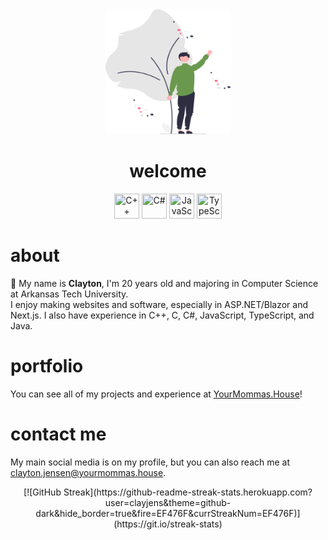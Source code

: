 <div id="greet" align="center">
    <img src="public/undraw_Welcoming_re_x0qo.svg" width="200" height="200" alt="Waving" />
    <h1>welcome</h1>
    <div>
        <img src="https://raw.github.com/devicons/devicon/blob/master/icons/cplusplus/cplusplus-original.svg" title="C++" width="40" height="40" />
        <img src="https://raw.github.com/devicons/devicon/blob/master/icons/csharp/csharp-original.svg" title="C#" width="40" height="40" />
        <img src="https://raw.github.com/devicons/devicon/blob/master/icons/javascript/javascript-original.svg" title="JavaScript" width="40" height="40" />
        <img src="https://raw.github.com/devicons/devicon/blob/master/icons/typescript/typescript-original.svg" title="TypeScript" width="40" height="40" />
    </div>
</div>

# about
<p>
    👋 My name is <b>Clayton</b>, I'm 20 years old and majoring in Computer Science at Arkansas Tech University.
    <br />
    I enjoy making websites and software, especially in ASP.NET/Blazor and Next.js. I also have experience in C++, C, C#, JavaScript, TypeScript, and Java.
</p>

# portfolio
<p>
    You can see all of my projects and experience at
    <a href="https://yourmommas.house" target="_blank">YourMommas.House</a>!
</p>

# contact me
<p>
    My main social media is on my profile, but you can also reach me at <a href="mailto:clayton.jensen@yourmommas.house">clayton.jensen@yourmommas.house</a>.
</p>

<div id="streak" align="center">
    [![GitHub Streak](https://github-readme-streak-stats.herokuapp.com?user=clayjens&theme=github-dark&hide_border=true&fire=EF476F&currStreakNum=EF476F)](https://git.io/streak-stats)
</div>